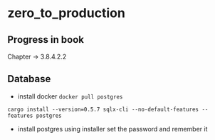 # zero_to_production

## Progress in book
Chapter -> 3.8.4.2.2

## Database
* install docker
```docker pull postgres```

```cargo install --version=0.5.7 sqlx-cli --no-default-features --features postgres``` 

* install postgres using installer
set the password and remember it